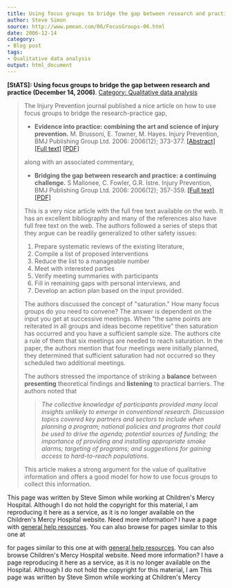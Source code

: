 ```yaml
---
title: Using focus groups to bridge the gap between research and practice
author: Steve Simon
source: http://www.pmean.com/06/FocusGroups-06.html
date: 2006-12-14
category:
- Blog post
tags:
- Qualitative data analysis
output: html_document
---
```

**[StATS]:** **Using focus groups to bridge the gap
between research and practice (December 14, 2006)**. [Category:
Qualitative data analysis](../category/QualitativeData.html)

> The Injury Prevention journal published a nice article on how to use
> focus groups to bridge the research-practice gap,
>
> -   **Evidence into practice: combining the art and science of injury
>     prevention.** M. Brussoni, E. Towner, M. Hayes. Injury Prevention,
>     BMJ Publishing Group Ltd. 2006: 2006(12); 373-377.
>     [\[Abstract\]](http://ip.bmj.com/cgi/content/abstract/12/6/373)
>     [\[Full text\]](http://ip.bmj.com/cgi/content/full/12/6/373)
>     [\[PDF\]](http://ip.bmj.com/cgi/reprint/12/6/373.pdf)
>
> along with an associated commentary,
>
> -   **Bridging the gap between research and practice: a continuing
>     challenge.** S Mallonee, C. Fowler, G.R. Istre. Injury Prevention,
>     BMJ Publishing Group Ltd. 2006: 2006(12); 357-359. [\[Full
>     text\]](http://ip.bmj.com/cgi/content/full/12/6/357)
>     [\[PDF\]](http://ip.bmj.com/cgi/reprint/12/6/357.pdf)
>
> This is a very nice article with the full free text available on the
> web. It has an excellent bibliography and many of the references also
> have full free text on the web. The authors followed a series of steps
> that they argue can be readily generalized to other safety issues:
>
> 1.  Prepare systematic reviews of the existing literature,
> 2.  Compile a list of proposed interventions
> 3.  Reduce the list to a manageable number
> 4.  Meet with interested parties
> 5.  Verify meeting summaries with participants
> 6.  Fill in remaining gaps with personal interviews, and
> 7.  Develop an action plan based on the input provided.
>
> The authors discussed the concept of \"saturation.\" How many focus
> groups do you need to convene? The answer is dependent on the input
> you get at successive meetings. When \"the same points are reiterated
> in all groups and ideas become repetitive\" then saturation has
> occurred and you have a sufficient sample size. The authors cite a
> rule of them that six meetings are needed to reach saturation. In the
> paper, the authors mention that four meetings were initially planned,
> they determined that sufficient saturation had not occurred so they
> scheduled two additional meetings.
>
> The authors stressed the importance of striking a **balance** between
> **presenting** theoretical findings and **listening** to practical
> barriers. The authors noted that
>
> > *The collective knowledge of participants provided many local
> > insights unlikely to emerge in conventional research. Discussion
> > topics covered key partners and sectors to include when planning a
> > program; national policies and programs that could be used to drive
> > the agenda; potential sources of funding; the importance of
> > providing and installing appropriate smoke alarms; targeting of
> > programs; and suggestions for gaining access to hard-to-reach
> > populations.*
>
> This article makes a strong argument for the value of qualitative
> information and offers a good model for how to use focus groups to
> collect this information.

This page was written by Steve Simon while working at Children\'s Mercy
Hospital. Although I do not hold the copyright for this material, I am
reproducing it here as a service, as it is no longer available on the
Children\'s Mercy Hospital website. Need more information? I have a page
with [general help resources](../GeneralHelp.html). You can also browse
for pages similar to this one at
<!---More--->
for pages similar to this one at
with [general help resources](../GeneralHelp.html). You can also browse
Children\'s Mercy Hospital website. Need more information? I have a page
reproducing it here as a service, as it is no longer available on the
Hospital. Although I do not hold the copyright for this material, I am
This page was written by Steve Simon while working at Children\'s Mercy

<!---Do not use
**[StATS]:** **Using focus groups to bridge the gap
This page was written by Steve Simon while working at Children\'s Mercy
Hospital. Although I do not hold the copyright for this material, I am
reproducing it here as a service, as it is no longer available on the
Children\'s Mercy Hospital website. Need more information? I have a page
with [general help resources](../GeneralHelp.html). You can also browse
for pages similar to this one at
--->

